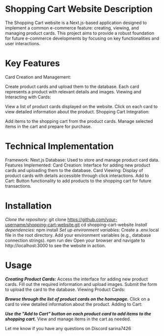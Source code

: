 # Shopping Cart Website Description
The Shopping Cart website is a Next.js-based application designed to implement a common e-commerce feature: creating, viewing, and managing product cards. This project aims to provide a robust foundation for future e-commerce developments by focusing on key functionalities and user interactions.

# Key Features
Card Creation and Management:

Create product cards and upload them to the database.
Each card represents a product with relevant details and images.
Viewing and Interacting with Cards:

View a list of product cards displayed on the website.
Click on each card to view detailed information about the product.
Shopping Cart Integration:

Add items to the shopping cart from the product cards.
Manage selected items in the cart and prepare for purchase.
# Technical Implementation
Framework: Next.js
Database: Used to store and manage product card data.
Features Implemented:
Card Creation: Interface for adding new product cards and uploading them to the database.
Card Viewing: Display of product cards with details accessible through click interactions.
Add to Cart: Button functionality to add products to the shopping cart for future transactions.
# Installation
*Clone the repository:*
git clone https://github.com/your-username/shopping-cart-website.git
cd shopping-cart-website
*Install dependencies:*
npm install
*Set up environment variables:*
Create a .env.local file in the root directory.
Add your environment variables (e.g., database connection strings).
npm run dev
Open your browser and navigate to http://localhost:3000 to see the website in action.
# Usage
***Creating Product Cards:***
Access the interface for adding new product cards.
Fill out the required information and upload images.
Submit the form to upload the card to the database.
Viewing Product Cards:

***Browse through the list of product cards on the homepage.***
Click on a card to view detailed information about the product.
Adding to Cart:

***Use the "Add to Cart" button on each product card to add items to the shopping cart.***
View and manage items in the cart as needed.

Let me know if you have any questions on Discord sarina7426
